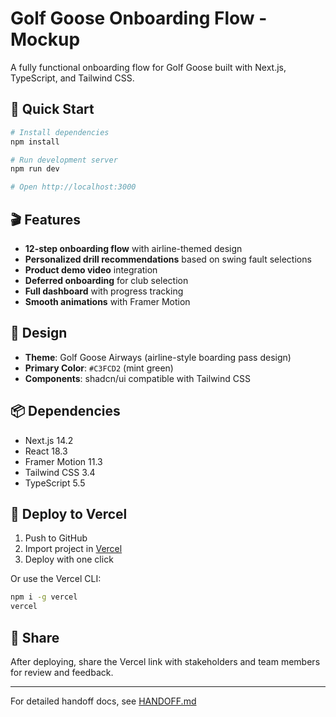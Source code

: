 # Golf Goose Onboarding Flow - Mockup

A fully functional onboarding flow for Golf Goose built with Next.js, TypeScript, and Tailwind CSS.

## 🚀 Quick Start

```bash
# Install dependencies
npm install

# Run development server
npm run dev

# Open http://localhost:3000
```

## 🎬 Features

- **12-step onboarding flow** with airline-themed design
- **Personalized drill recommendations** based on swing fault selections
- **Product demo video** integration
- **Deferred onboarding** for club selection
- **Full dashboard** with progress tracking
- **Smooth animations** with Framer Motion

## 🎨 Design

- **Theme**: Golf Goose Airways (airline-style boarding pass design)
- **Primary Color**: `#C3FCD2` (mint green)
- **Components**: shadcn/ui compatible with Tailwind CSS

## 📦 Dependencies

- Next.js 14.2
- React 18.3
- Framer Motion 11.3
- Tailwind CSS 3.4
- TypeScript 5.5

## 🚢 Deploy to Vercel

1. Push to GitHub
2. Import project in [Vercel](https://vercel.com/new)
3. Deploy with one click

Or use the Vercel CLI:

```bash
npm i -g vercel
vercel
```

## 📱 Share

After deploying, share the Vercel link with stakeholders and team members for review and feedback.

---

For detailed handoff docs, see [HANDOFF.md](./HANDOFF.md)
